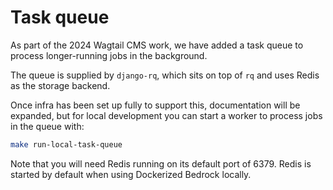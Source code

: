 # Task queue

As part of the 2024 Wagtail CMS work, we have added a task queue to process longer-running jobs in the background.

The queue is supplied by `django-rq`, which sits on top of `rq` and uses Redis as the storage backend.

Once infra has been set up fully to support this, documentation will be expanded, but for local development you can start a worker to process jobs in the queue with:

``` bash
make run-local-task-queue
```

Note that you will need Redis running on its default port of 6379. Redis is started by default when using Dockerized Bedrock locally.
